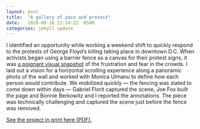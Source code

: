```yaml
---
layout: post
title:  "A gallery of pain and protest"
date:   2020-06-10 21:24:22 -0500
categories: jekyll update
---
```

I identified an opportunity while working a weekend shift to quickly respond to the protests of George Floyd’s killing taking place in downtown D.C. When activists began using a barrier fence as a canvas for their protest signs, it was [a poignant visual snapshot][project-link] of the frustration and fear in the crowds. I laid out a vision for a horizontal scrolling experience along a panoramic photo of the wall and worked with Monica Ulmanu to define how each person would contribute. We mobilized quickly — the fencing was slated to come down within days — Gabriel Florit captured the scene, Joe Fox built the page and Bonnie Berkowitz and I reported the annotations. The piece was technically challenging and captured the scene just before the fence was removed.

[See the project in print here (PDF).][print-pdf]

[project-link]: https://www.washingtonpost.com/graphics/2020/local/white-house-fence-protest-signs-photos/
[print-pdf]: /assets/A14-15_M2_EZ_DAILY_20200611.pdf
